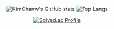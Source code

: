 <div align=center> 
  
  ![KimChanw's GitHub stats](https://github-readme-stats.vercel.app/api?username=KimChanw&show_icons=true&theme=cobalt)
  ![Top Langs](https://github-readme-stats.vercel.app/api/top-langs/?username=KimChanw&layout=compact&theme=)
 
</div>

  
<div align=center> 

  [![Solved.ac Profile](http://mazassumnida.wtf/api/generate_badge?boj=chanwoo0628)](https://solved.ac/chanwoo0628)

</div>
